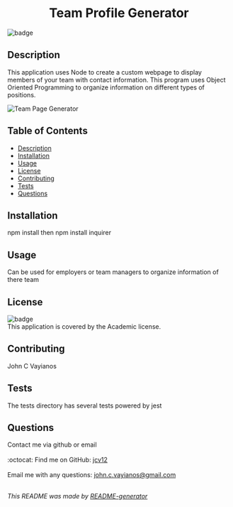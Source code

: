
  <h1 align='center'>Team Profile Generator</h1>
    
  ![badge](https://img.shields.io/badge/license-Academic-brightgreen)<br />
    
  ## Description
  This application uses Node to create a custom webpage to display members of your team with contact information. This program uses Object Oriented Programming to organize information on different types of positions.
  
 ![Team Page Generator](https://user-images.githubusercontent.com/95864720/168881966-c58cc65f-fa0d-4901-8b1e-9afe6d5ec6d7.gif)


  ## Table of Contents
  - [Description](#description)
  - [Installation](#installation)
  - [Usage](#usage)
  - [License](#license)
  - [Contributing](#contributing)
  - [Tests](#tests)
  - [Questions](#questions)

  ## Installation
  npm install then npm install inquirer

  ## Usage
  Can be used for employers or team managers to organize information of there team

  ## License
  ![badge](https://img.shields.io/badge/license-Academic-brightgreen)
  <br />
  This application is covered by the Academic license.

  ## Contributing
  John C Vayianos

  ## Tests
  The tests directory has several tests powered by jest

  ## Questions
  Contact me via github or email<br />
  <br />
  :octocat: Find me on GitHub: [jcv12](https://github.com/jcv12)<br />
  <br />
  Email me with any questions: john.c.vayianos@gmail.com<br /><br />

  _This README was made by [README-generator](https://github.com/jcv12/ReadMe-Generator)_
  
